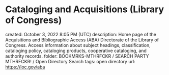 # Cataloging and Acquisitions (Library of Congress)

created: October 3, 2022 8:05 PM (UTC)
description: Home page of the Acquisitions and Bibliographic Access (ABA) Directorate of the Library of Congress.  Access information about subject headings, classification, cataloging policy, cataloging products, cooperative cataloging, and authority records.
folder: BOOKMRKS-MTHRFCKR / SEARCH PARTY MTHRFCKR! / Open Directory Search
tags: open directory
url: https://loc.gov/aba